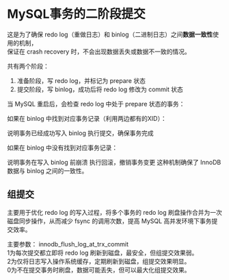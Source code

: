 # MySQL事务的二阶段提交

这是为了确保 redo log（重做日志）和 binlog（二进制日志）之间**数据一致性**使用的机制，  
保证在 crash recovery 时，不会出现数据丢失或数据不一致的情况。

共有两个阶段：

1. 准备阶段，写 redo log，并标记为 prepare 状态
2. 提交阶段，写 binlog，成功后将 redo log 修改为 commit 状态

当 MySQL 重启后，会检查 redo log 中处于 prepare 状态的事务：

如果在 binlog 中找到对应事务记录（利用两边都有的XID）：

说明事务已经成功写入 binlog
执行提交，确保事务完成

如果在 binlog 中没有找到对应事务记录：

说明事务在写入 binlog 前崩溃
执行回滚，撤销事务变更
这种机制确保了 InnoDB 数据与 binlog 之间的一致性。

## 组提交

主要用于优化 redo log 的写入过程，将多个事务的 redo log 刷盘操作合并为一次磁盘同步操作，从而减少 fsync 的调用次数，提高 MySQL 高并发环境下事务提交效率。

主要参数： innodb_flush_log_at_trx_commit  
1为每次提交都立即将 redo log 刷新到磁盘，最安全，但组提交效果弱。  
2为仅将日志写入操作系统缓存，定期刷新到磁盘，组提交效果明显。  
0为不在提交事务时刷盘，数据可能丢失，但可以最大化组提交效果。
